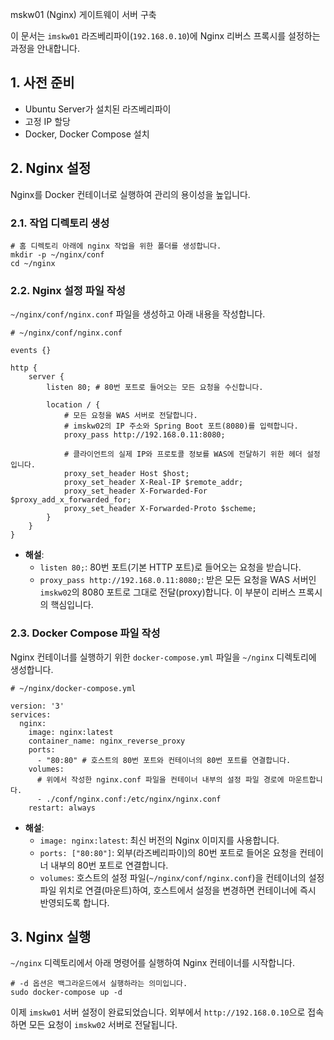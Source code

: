 mskw01 (Nginx) 게이트웨이 서버 구축

이 문서는 `imskw01` 라즈베리파이(`192.168.0.10`)에 Nginx 리버스 프록시를 설정하는 과정을 안내합니다.

## 1. 사전 준비

- Ubuntu Server가 설치된 라즈베리파이
- 고정 IP 할당
- Docker, Docker Compose 설치

## 2. Nginx 설정

Nginx를 Docker 컨테이너로 실행하여 관리의 용이성을 높입니다.

### 2.1. 작업 디렉토리 생성

```
# 홈 디렉토리 아래에 nginx 작업을 위한 폴더를 생성합니다.
mkdir -p ~/nginx/conf
cd ~/nginx

```

### 2.2. Nginx 설정 파일 작성

`~/nginx/conf/nginx.conf` 파일을 생성하고 아래 내용을 작성합니다.

```
# ~/nginx/conf/nginx.conf

events {}

http {
    server {
        listen 80; # 80번 포트로 들어오는 모든 요청을 수신합니다.

        location / {
            # 모든 요청을 WAS 서버로 전달합니다.
            # imskw02의 IP 주소와 Spring Boot 포트(8080)를 입력합니다.
            proxy_pass http://192.168.0.11:8080;

            # 클라이언트의 실제 IP와 프로토콜 정보를 WAS에 전달하기 위한 헤더 설정입니다.
            proxy_set_header Host $host;
            proxy_set_header X-Real-IP $remote_addr;
            proxy_set_header X-Forwarded-For $proxy_add_x_forwarded_for;
            proxy_set_header X-Forwarded-Proto $scheme;
        }
    }
}

```

- **해설**:
    - `listen 80;`: 80번 포트(기본 HTTP 포트)로 들어오는 요청을 받습니다.
    - `proxy_pass http://192.168.0.11:8080;`: 받은 모든 요청을 WAS 서버인 `imskw02`의 8080 포트로 그대로 전달(proxy)합니다. 이 부분이 리버스 프록시의 핵심입니다.

### 2.3. Docker Compose 파일 작성

Nginx 컨테이너를 실행하기 위한 `docker-compose.yml` 파일을 `~/nginx` 디렉토리에 생성합니다.

```
# ~/nginx/docker-compose.yml

version: '3'
services:
  nginx:
    image: nginx:latest
    container_name: nginx_reverse_proxy
    ports:
      - "80:80" # 호스트의 80번 포트와 컨테이너의 80번 포트를 연결합니다.
    volumes:
      # 위에서 작성한 nginx.conf 파일을 컨테이너 내부의 설정 파일 경로에 마운트합니다.
      - ./conf/nginx.conf:/etc/nginx/nginx.conf
    restart: always

```

- **해설**:
    - `image: nginx:latest`: 최신 버전의 Nginx 이미지를 사용합니다.
    - `ports: ["80:80"]`: 외부(라즈베리파이)의 80번 포트로 들어온 요청을 컨테이너 내부의 80번 포트로 연결합니다.
    - `volumes`: 호스트의 설정 파일(`~/nginx/conf/nginx.conf`)을 컨테이너의 설정 파일 위치로 연결(마운트)하여, 호스트에서 설정을 변경하면 컨테이너에 즉시 반영되도록 합니다.

## 3. Nginx 실행

`~/nginx` 디렉토리에서 아래 명령어를 실행하여 Nginx 컨테이너를 시작합니다.

```
# -d 옵션은 백그라운드에서 실행하라는 의미입니다.
sudo docker-compose up -d

```

이제 `imskw01` 서버 설정이 완료되었습니다. 외부에서 `http://192.168.0.10`으로 접속하면 모든 요청이 `imskw02` 서버로 전달됩니다.

